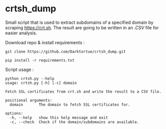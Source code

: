 # crtsh_dump
Small script that is used to extract subdomains of a specified domain by scraping https://crt.sh. The result are going to be written in an *.CSV* file for easier analysis.

Download repo & install requirements :

```
git clone https://github.com/Darktortue/crtsh_dump.git

pip install -r requirements.txt
```

Script usage :
```
python crtsh.py --help
usage: crtsh.py [-h] [-c] domain

Fetch SSL certificates from crt.sh and write the result to a CSV file.

positional arguments:
  domain       The domain to fetch SSL certificates for.

options:
  -h, --help   show this help message and exit
  -c, --check  Check if the domain/subdomains are available.
```